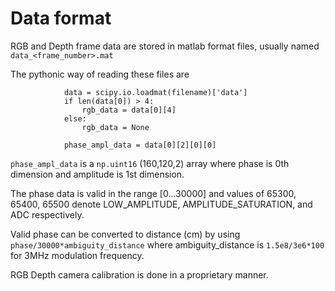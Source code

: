 # Data format

RGB and Depth frame data are stored in matlab format files, usually named ```data_<frame_number>.mat```

The pythonic way of reading these files are

```
            data = scipy.io.loadmat(filename)['data']
            if len(data[0]) > 4:
                rgb_data = data[0][4]
            else:
                rgb_data = None
            
            phase_ampl_data = data[0][2][0][0]
```            

```phase_ampl_data``` is a ```np.uint16``` (160,120,2) array where phase is 0th dimension and amplitude is 1st dimension.

The phase data is valid in the range [0...30000] and values of 65300, 65400, 65500 denote LOW_AMPLITUDE, AMPLITUDE_SATURATION, and ADC respectively.

Valid phase can be converted to distance (cm) by using ```phase/30000*ambiguity_distance``` where ambiguity_distance is ```1.5e8/3e6*100``` for 3MHz modulation frequency.

RGB Depth camera calibration is done in a proprietary manner.
